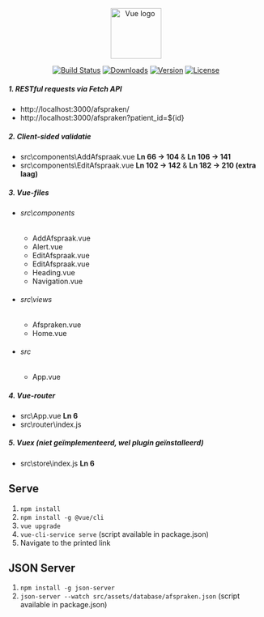 <p align="center"><a href="https://vuejs.org" target="_blank" rel="noopener noreferrer"><img width="100" src="https://vuejs.org/images/logo.png" alt="Vue logo"></a></p>

<p align="center">
  <a href="https://circleci.com/gh/vuejs/vue/tree/dev"><img src="https://img.shields.io/circleci/project/github/vuejs/vue/dev.svg?sanitize=true" alt="Build Status"></a>
  <a href="https://npmcharts.com/compare/vue?minimal=true"><img src="https://img.shields.io/npm/dm/vue.svg?sanitize=true" alt="Downloads"></a>
  <a href="https://www.npmjs.com/package/vue"><img src="https://img.shields.io/npm/v/vue.svg?sanitize=true" alt="Version"></a>
  <a href="https://www.npmjs.com/package/vue"><img src="https://img.shields.io/npm/l/vue.svg?sanitize=true" alt="License"></a>  
  <br>
</p>

##### 1. RESTful requests via Fetch API
- http://localhost:3000/afspraken/
- http://localhost:3000/afspraken?patient_id=${id}

##### 2. Client-sided validatie
- src\components\AddAfspraak.vue **Ln 66 -> 104** & **Ln 106 -> 141**
- src\components\EditAfspraak.vue **Ln 102 -> 142** & **Ln 182 -> 210 (extra laag)**

##### 3. Vue-files
- ###### src\components
  - AddAfspraak.vue
  - Alert.vue
  - EditAfspraak.vue
  - EditAfspraak.vue
  - Heading.vue
  - Navigation.vue

- ###### src\views
  - Afspraken.vue
  - Home.vue

- ###### src
  - App.vue

##### 4. Vue-router
- src\App.vue **Ln 6**
- src\router\index.js

##### 5. Vuex (niet geïmplementeerd, wel plugin geïnstalleerd)
- src\store\index.js **Ln 6**

## Serve
1. `npm install`
2. `npm install -g @vue/cli`
3. `vue upgrade`
4. `vue-cli-service serve` (script available in package.json)
5. Navigate to the printed link

## JSON Server
1. `npm install -g json-server`
2. `json-server --watch src/assets/database/afspraken.json` (script available in package.json)
